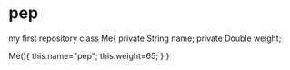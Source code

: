 # pep
my first repository
class Me{
   private String name;
   private Double weight;
   
   Me(){
   this.name="pep";
   this.weight=65;
   }
}
